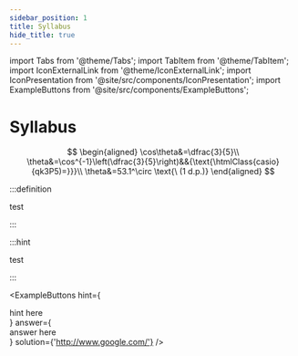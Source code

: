```yaml
---
sidebar_position: 1
title: Syllabus
hide_title: true
---
```


import Tabs from '@theme/Tabs';
import TabItem from '@theme/TabItem';
import IconExternalLink from '@theme/IconExternalLink';
import IconPresentation from '@site/src/components/IconPresentation';
import ExampleButtons from '@site/src/components/ExampleButtons';


# Syllabus<a to="https://www.google.com/"><IconExternalLink /></a><a target="\_blank" href='/pres/c_quadratic-functions.html'><IconPresentation/></a>

<IconPlay />

$$
\begin{aligned}
\cos\theta&=\dfrac{3}{5}\\
\theta&=\cos^{-1}\left(\dfrac{3}{5}\right)&&{\text{\htmlClass{casio}{qk3P5)=}}}\\
\theta&=53.1^\circ \text{\ (1 d.p.)}
\end{aligned}
$$

:::definition

test

:::

:::hint

test

:::

<ExampleButtons
    hint={<div> hint here </div>}
    answer={<div> answer here </div>}
    solution={'http://www.google.com/'}
/>

<!-- <div>
<Hint>

type in my hint here

</Hint>

<Answer>

type in my answer here

</Answer>
</div> -->

<!-- <Tabs>
<TabItem value="q1" label="Question 1" default>

Solve the equation $3x+4=7$.

<exampleButtons>
<Hint>

type in my hint here

</Hint>
<Answer>

type in my answer here

</Answer>
</exampleButtons>


</TabItem>
<TabItem value="q2" label="Question 2">

Solve the equation $2x+7=-4x$.

</TabItem>
<TabItem value="q3" label="Question 3">

Solve the equation $2x^2-50=0$.

</TabItem>
</Tabs> -->

<!-- ignore import Example from '@site/src/components/Example'; -->

<!-- [presentation](@site/static/pres/c_quadratic-functions.html) -->